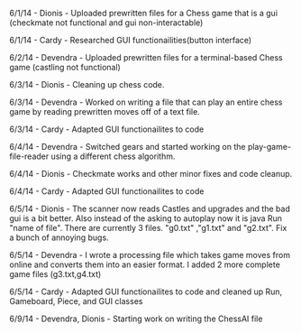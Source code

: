 6/1/14 - Dionis - Uploaded prewritten files for a Chess game that is a gui (checkmate not functional and gui non-interactable)

6/1/14 - Cardy - Researched GUI functionailities(button interface)

6/2/14 - Devendra - Uploaded prewritten files for a terminal-based Chess game (castling not functional)

6/3/14 - Dionis - Cleaning up chess code.

6/3/14 - Devendra - Worked on writing a file that can play an entire chess game by reading prewritten moves off of a text file.

6/3/14 - Cardy - Adapted GUI functionailites to code

6/4/14 - Devendra - Switched gears and started working on the play-game-file-reader using a different chess algorithm.

6/4/14 - Dionis - Checkmate works and other minor fixes and code cleanup.

6/4/14 - Cardy - Adapted GUI functionailites to code

6/5/14 - Dionis - The scanner now reads Castles and upgrades and the bad gui  is a  bit better. Also instead of the asking to autoplay now it is java Run "name of file".
There are currently 3 files. "g0.txt" ,"g1.txt" and "g2.txt". Fix a bunch of annoying bugs.

6/5/14 - Devendra - I wrote a processing file which takes game moves from online and converts them into an easier format.
I added 2 more complete game files (g3.txt,g4.txt) 

6/5/14 - Cardy - Adapted GUI functionailites to code and cleaned up Run, Gameboard, Piece, and GUI classes

6/9/14 - Devendra, Dionis - Starting work on writing the ChessAI file